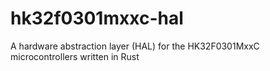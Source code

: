 # hk32f0301mxxc-hal

A hardware abstraction layer (HAL) for the HK32F0301MxxC microcontrollers written in Rust
